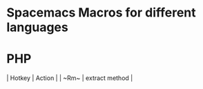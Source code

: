Spacemacs Macros for different languages
========================================

# PHP #
| Hotkey | Action         |
| ~Rm~   | extract method |
